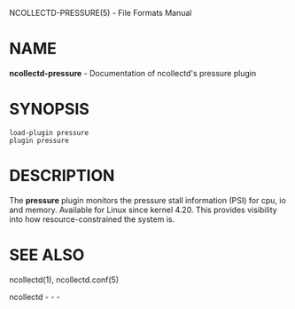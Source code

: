 NCOLLECTD-PRESSURE(5) - File Formats Manual

# NAME

**ncollectd-pressure** - Documentation of ncollectd's pressure plugin

# SYNOPSIS

	load-plugin pressure
	plugin pressure

# DESCRIPTION

The **pressure** plugin monitors the pressure stall information (PSI) for cpu,
io and memory.
Available for Linux since kernel 4.20.
This provides visibility into how resource-constrained the system is.

# SEE ALSO

ncollectd(1),
ncollectd.conf(5)

ncollectd - - -

